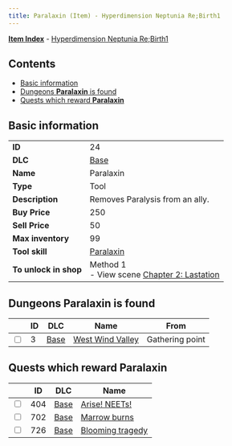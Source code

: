 ```yaml
---
title: Paralaxin (Item) - Hyperdimension Neptunia Re;Birth1
---
```


[**Item Index**](/neptunia/rb1/item/index.html) - [Hyperdimension Neptunia Re;Birth1](/neptunia/rb1)

## Contents

- [Basic information](#basic-information)
- [Dungeons **Paralaxin** is found](#dungeons-paralaxin-is-found)
- [Quests which reward **Paralaxin**](#quests-which-reward-paralaxin)
## Basic information

|   |   |
| -- | -- |
| **ID** | 24 |
| **DLC** | [Base](/neptunia/rb1/dlc/1-base.html) |
| **Name** | Paralaxin |
| **Type** | Tool |
| **Description** | Removes Paralysis from an ally. |
| **Buy Price** | 250 |
| **Sell Price** | 50 |
| **Max inventory** | 99 |
| **Tool skill** | [Paralaxin](/neptunia/rb1/skill/1-10024-paralaxin.html) |
| **To unlock in shop** | Method 1<br />- View scene [Chapter 2: Lastation](/neptunia/rb1/scene/1-202-chapter-2-lastation.html) |


## Dungeons **Paralaxin** is found

|    | ID | DLC | Name | From |
| -- | -- | --- | ---- | ---- |
| <input type="checkbox" id="rb1-dungeon-1-3" class="trackbox" /> | 3 | [Base](/neptunia/rb1/dlc/1-base.html) | [West Wind Valley](/neptunia/rb1/dungeon/1-3-west-wind-valley.html) | Gathering point |


## Quests which reward **Paralaxin**

|    | ID | DLC | Name |
| -- | -- | --- | ---- |
| <input type="checkbox" id="rb1-quest-1-404" class="trackbox" /> | 404 | [Base](/neptunia/rb1/dlc/1-base.html) | [Arise! NEETs!](/neptunia/rb1/quest/1-404-arise-neets.html) |
| <input type="checkbox" id="rb1-quest-1-702" class="trackbox" /> | 702 | [Base](/neptunia/rb1/dlc/1-base.html) | [Marrow burns](/neptunia/rb1/quest/1-702-marrow-burns.html) |
| <input type="checkbox" id="rb1-quest-1-726" class="trackbox" /> | 726 | [Base](/neptunia/rb1/dlc/1-base.html) | [Blooming tragedy](/neptunia/rb1/quest/1-726-blooming-tragedy.html) |
